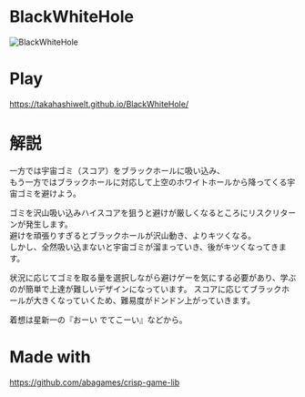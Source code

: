 # BlackWhiteHole
![BlackWhiteHole](https://user-images.githubusercontent.com/25281086/127813320-0f54d6a8-80b8-40e3-a9cd-20a25529a25c.gif)

# Play
https://takahashiwelt.github.io/BlackWhiteHole/

# 解説
一方では宇宙ゴミ（スコア）をブラックホールに吸い込み、  
もう一方ではブラックホールに対応して上空のホワイトホールから降ってくる宇宙ゴミを避けよう。

ゴミを沢山吸い込みハイスコアを狙うと避けが厳しくなるところにリスクリターンが発生します。  
避けを頑張りすぎるとブラックホールが沢山動き、よりキツくなる。  
しかし、全然吸い込まないと宇宙ゴミが溜まっていき、後がキツくなってきます。

状況に応じてゴミを取る量を選択しながら避けゲーを気にする必要があり、学ぶのが簡単で上達が難しいデザインになっています。
スコアに応じてブラックホールが大きくなっていくため、難易度がドンドン上がっていきます。

着想は星新一の『おーい でてこーい』などから。

# Made with
https://github.com/abagames/crisp-game-lib
